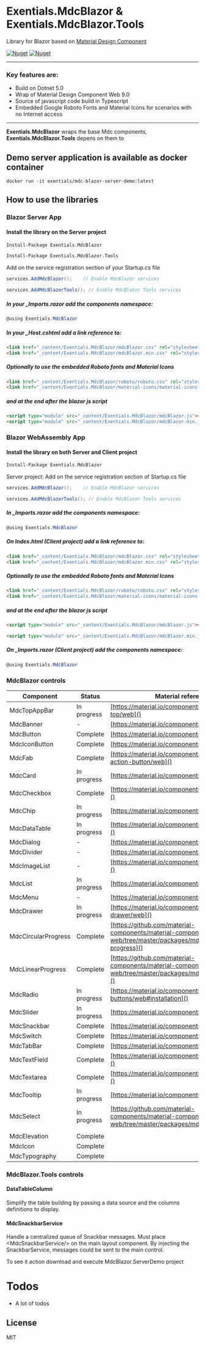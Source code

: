 # Exentials.MdcBlazor & Exentials.MdcBlazor.Tools
Library for Blazor based on [Material Design Component]

[![Nuget](https://img.shields.io/nuget/v/Exentials.MdcBlazor?label=nuget%20Exentials.MdcBlazor)](https://www.nuget.org/packages/Exentials.MdcBlazor)
[![Nuget](https://img.shields.io/nuget/v/Exentials.MdcBlazor.Tools?label=nuget%20Exentials.MdcBlazor.Tools)](https://www.nuget.org/packages/Exentials.MdcBlazor.Tools)
___
### Key features are:

- Build on Dotnet 5.0
- Wrap of Material Design Component Web 9.0
- Source of javascript code build in Typescript
- Embedded Google Roboto Fonts and Material Icons for scenarios with no Internet access
___

**Exentials.MdcBlazor** wraps the base Mdc components, **Exentials.MdcBlazor.Tools** depens on them to 

## Demo server application is available as docker container 
```
docker run -it exentials/mdc-blazor-server-demo:latest
```

## How to use the libraries

### Blazor Server App

#### Install the library on the Server project

```sh
Install-Package Exentials.MdcBlazor

Install-Package Exentials.MdcBlazor.Tools
```

Add on the service registration section of your Startup.cs file
```csharp
services.AddMdcBlazor();    // Enable MdcBlazor services

services.AddMdcBlazorTools(); // Enable MdcBlazor Tools services

```

##### In your _Imports.razor add the components namespace:

```csharp
@using Exentials.MdcBlazor
```

##### In your _Host.cshtml add a link reference to:

```html
<link href="_content/Exentials.MdcBlazor/mdcBlazor.css" rel="stylesheet" />  <!-- develop -->
<link href="_content/Exentials.MdcBlazor/mdcBlazor.min.css" rel="stylesheet" />  <!-- production -->
```

##### Optionally to use the embedded Roboto fonts and Material Icons 

```html
<link href="_content/Exentials.MdcBlazor/roboto/roboto.css" rel="stylesheet" />
<link href="_content/Exentials.MdcBlazor/material-icons/material-icons.css" rel="stylesheet" />
```
##### and at the end after the blazor js script
```html
<script type="module" src="_content/Exentials.MdcBlazor/mdcBlazor.js"></script> <!-- develop -->
<script type="module" src="_content/Exentials.MdcBlazor/mdcBlazor.min.js"></script> <!-- production -->
```

### Blazor WebAssembly App

#### Install the library on both Server and Client project

```sh
Install-Package Exentials.MdcBlazor
```

Server project: Add on the service registration section of Startup.cs file
```csharp
services.AddMdcBlazor();    // Enable MdcBlazor services

services.AddMdcBlazorTools(); // Enable MdcBlazor Tools services
```

##### In _Imports.razor add the components namespace:

```csharp
@using Exentials.MdcBlazor
```

##### On Index.html (Client project) add a link reference to:

```html
<link href="_content/Exentials.MdcBlazor/mdcBlazor.css" rel="stylesheet" />  <!-- develop -->
<link href="_content/Exentials.MdcBlazor/mdcBlazor.min.css" rel="stylesheet" />  <!-- production -->
```

##### Optionally to use the embedded Roboto fonts and Material Icons 

```html
<link href="_content/Exentials.MdcBlazor/roboto/roboto.css" rel="stylesheet" />
<link href="_content/Exentials.MdcBlazor/material-icons/material-icons.css" rel="stylesheet" />
```
##### and at the end after the blazor js script
```html
<script type="module" src="_content/Exentials.MdcBlazor/mdcBlazor.js"></script> <!-- develop -->

<script type="module" src="_content/Exentials.MdcBlazor/mdcBlazor.min.js"></script> <!-- production -->
```

##### On _Imports.razor (Client project) add the components namespace:

```csharp
@using Exentials.MdcBlazor
```

### MdcBlazor controls
|Component|Status|Material reference|
|-|-|-|
|MdcTopAppBar|In progress|[https://material.io/components/app-bars-top/web]()|
|MdcBanner|-|[https://material.io/components/banners/web]()|
|MdcButton|Complete|[https://material.io/components/buttons/web]()|
|MdcIconButton|Complete|[https://material.io/components/buttons/web]()|
|MdcFab|Complete|[https://material.io/components/buttons-floating-action-button/web]()|
|MdcCard|In progress|[https://material.io/components/cards/web]()|
|MdcCheckbox|Complete|[https://material.io/components/checkboxes/web]()|
|MdcChip|In progress|[https://material.io/components/chips/web]()|
|MdcDataTable|In progress|[https://material.io/components/data-tables/web]()|
|MdcDialog|-|[https://material.io/components/dialogs/we]()|
|MdcDivider|-|[https://material.io/components/dividers/web]()|
|MdcImageList|-|[https://material.io/components/image-lists/web]()|
|MdcList|In progress|[https://material.io/components/lists/web]()|
|MdcMenu|-|[https://material.io/components/menus/web]()|
|MdcDrawer|In progress|[https://material.io/components/navigation-drawer/web]()|
|MdcCircularProgress|Complete|[https://github.com/material-components/material-components-web/tree/master/packages/mdc-circular-progress]()|
|MdcLinearProgress|Complete|[https://github.com/material-components/material-components-web/tree/master/packages/mdc-linear-progress]()|
|MdcRadio|In progress|[https://material.io/components/radio-buttons/web#installation]()|
|MdcSlider|In progress|[https://material.io/components/sliders/web]()|
|MdcSnackbar|Complete|[https://material.io/components/snackbars/web]()|
|MdcSwitch|Complete|[https://material.io/components/switches/web]()|
|MdcTabBar|Complete|[https://material.io/components/tabs]()|
|MdcTextField|Complete|[https://material.io/components/text-fields/web]()|
|MdcTextarea|Complete|[https://material.io/components/text-fields/web]()|
|MdcTooltip|In progress|[https://material.io/components/tooltips/web]()|
|MdcSelect|In progress|[https://github.com/material-components/material-components-web/tree/master/packages/mdc-select]()|
||||
|MdcElevation|Complete||
|MdcIcon|Complete||
|MdcTypography|Complete||

### MdcBlazor.Tools controls

#### DataTableColumn
Simplify the table building by passing a data source and the columns definitions to display.

#### MdcSnackbarService
Handle a centralized queue of Snackbar messages.
Must place \<MdcSnackbarService/> on the main layout component.
By injecting the SnackbarService, messages could be sent to the main control.


To see it action download and execute MdcBlazor.ServerDemo project

# Todos

- A lot of todos

License
----

MIT


[Material Design Component]: <https://material.io/components?platform=web>